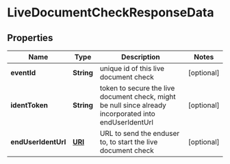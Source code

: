 

# LiveDocumentCheckResponseData

## Properties

Name | Type | Description | Notes
------------ | ------------- | ------------- | -------------
**eventId** | **String** | unique id of this live document check |  [optional]
**identToken** | **String** | token to secure the live document check, might be null since already incorporated into endUserIdentUrl |  [optional]
**endUserIdentUrl** | [**URI**](URI.md) | URL to send the enduser to, to start the live document check |  [optional]




